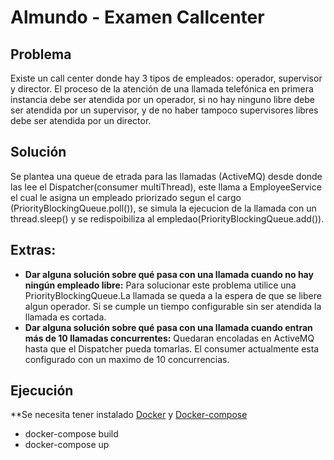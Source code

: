 # Almundo - Examen Callcenter

## Problema
Existe un call center donde hay 3 tipos de empleados: operador,
supervisor y director. El proceso de la atención de una llamada
telefónica en primera instancia debe ser atendida por un operador, si
no hay ninguno libre debe ser atendida por un supervisor, y de no
haber tampoco supervisores libres debe ser atendida por un director.

## Solución

Se plantea una queue de etrada para las llamadas (ActiveMQ) desde donde las lee el Dispatcher(consumer multiThread), este llama a EmployeeService el cual le asigna un empleado priorizado segun el cargo (PriorityBlockingQueue.poll()), se simula la ejecucion de la llamada con un thread.sleep() y se redispoibiliza al empledao(PriorityBlockingQueue.add()). 

## Extras:

  - **Dar alguna solución sobre qué pasa con una llamada cuando no
hay ningún empleado libre:** Para solucionar este problema utilice una PriorityBlockingQueue.La llamada se queda a la espera de que se libere algun operador. Si se cumple un tiempo configurable sin ser atendida la llamada es cortada. 
  - **Dar alguna solución sobre qué pasa con una llamada cuando
entran más de 10 llamadas concurrentes:** Quedaran encoladas en ActiveMQ hasta que el Dispatcher pueda tomarlas. El consumer actualmente esta configurado con un maximo de 10 concurrencias.  

## Ejecución
 **Se necesita tener instalado [Docker] y [Docker-compose]
  - docker-compose build
  - docker-compose up

[Docker]:https://www.docker.com/
[Docker-compose]:https://docs.docker.com/compose/
